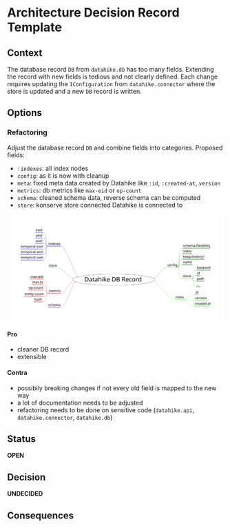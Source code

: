 # Architecture Decision Record Template

## Context

The database record `DB` from `datahike.db` has too many fields. Extending the record with new fields is tedious and not clearly defined. 
Each change requires updating the `IConfiguration` from `datahike.connector` where the store is updated and a new `DB` record is written.

## Options

### Refactoring
Adjust the database record `DB` and combine fields into categories. Proposed fields:

- `:indexes`: all index nodes
- `config`: as it is now with cleanup
- `meta`: fixed meta data created by Datahike like `:id`, `:created-at`, `version`
- `metrics`: db metrics like `max-eid` or `op-count`
- `schema`: cleaned schema data, reverse schema can be computed
- `store`: konserve store connected Datahike is connected to

![datahike-db-record](../assets/datahike-db-record.svg)

#### Pro

- cleaner DB record
- extensible

#### Contra

- possibily breaking changes if not every old field is mapped to the new way
- a lot of documentation needs to be adjusted
- refactoring needs to be done on sensitive code (`datahike.api`, `datahike.connector`, `datahike.db`)

## Status

**OPEN**

## Decision

**UNDECIDED**

## Consequences

